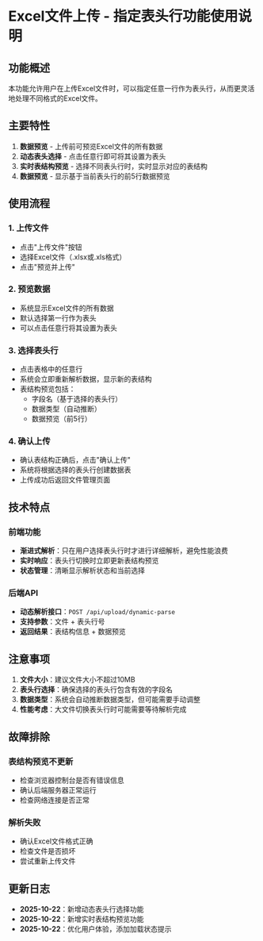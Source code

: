 <!--
 * @Date: 2025-10-08 23:38:16
 * @LastEditors: CZH
 * @LastEditTime: 2025-10-22 15:50:44
 * @FilePath: /lowCode_excel/新功能使用说明.md
-->
# Excel文件上传 - 指定表头行功能使用说明

## 功能概述

本功能允许用户在上传Excel文件时，可以指定任意一行作为表头行，从而更灵活地处理不同格式的Excel文件。

## 主要特性

1. **数据预览** - 上传前可预览Excel文件的所有数据
2. **动态表头选择** - 点击任意行即可将其设置为表头
3. **实时表结构预览** - 选择不同表头行时，实时显示对应的表结构
4. **数据预览** - 显示基于当前表头行的前5行数据预览

## 使用流程

### 1. 上传文件
- 点击"上传文件"按钮
- 选择Excel文件（.xlsx或.xls格式）
- 点击"预览并上传"

### 2. 预览数据
- 系统显示Excel文件的所有数据
- 默认选择第一行作为表头
- 可以点击任意行将其设置为表头

### 3. 选择表头行
- 点击表格中的任意行
- 系统会立即重新解析数据，显示新的表结构
- 表结构预览包括：
  - 字段名（基于选择的表头行）
  - 数据类型（自动推断）
  - 数据预览（前5行）

### 4. 确认上传
- 确认表结构正确后，点击"确认上传"
- 系统将根据选择的表头行创建数据表
- 上传成功后返回文件管理页面

## 技术特点

### 前端功能
- **渐进式解析**：只在用户选择表头行时才进行详细解析，避免性能浪费
- **实时响应**：表头行切换时立即更新表结构预览
- **状态管理**：清晰显示解析状态和当前选择

### 后端API
- **动态解析接口**：`POST /api/upload/dynamic-parse`
- **支持参数**：文件 + 表头行号
- **返回结果**：表结构信息 + 数据预览

## 注意事项

1. **文件大小**：建议文件大小不超过10MB
2. **表头行选择**：确保选择的表头行包含有效的字段名
3. **数据类型**：系统会自动推断数据类型，但可能需要手动调整
4. **性能考虑**：大文件切换表头行时可能需要等待解析完成

## 故障排除

### 表结构预览不更新
- 检查浏览器控制台是否有错误信息
- 确认后端服务器正常运行
- 检查网络连接是否正常

### 解析失败
- 确认Excel文件格式正确
- 检查文件是否损坏
- 尝试重新上传文件

## 更新日志

- **2025-10-22**：新增动态表头行选择功能
- **2025-10-22**：新增实时表结构预览功能
- **2025-10-22**：优化用户体验，添加加载状态提示
